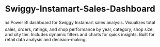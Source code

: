 # Swiggy-Instamart-Sales-Dashboard
📊 Power BI dashboard for Swiggy Instamart sales analysis. Visualizes total sales, orders, ratings, and shop performance by year, category, shop size, and city tier. Includes dynamic filters and charts for quick insights. Built for retail data analysis and decision-making.
